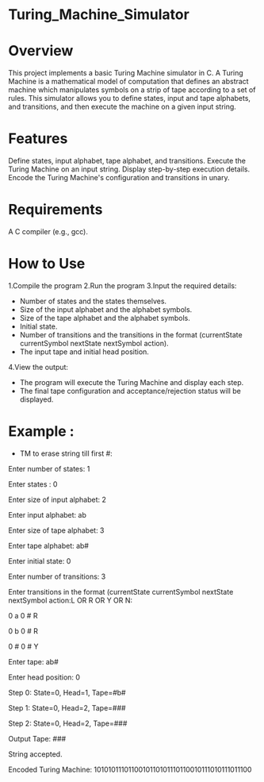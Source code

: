 # Turing_Machine_Simulator

# Overview
This project implements a basic Turing Machine simulator in C. A Turing Machine is a mathematical model of computation that defines an abstract machine which manipulates symbols on a strip of tape according to a set of rules. This simulator allows you to define states, input and tape alphabets, and transitions, and then execute the machine on a given input string.

# Features
Define states, input alphabet, tape alphabet, and transitions.
Execute the Turing Machine on an input string.
Display step-by-step execution details.
Encode the Turing Machine's configuration and transitions in unary.

# Requirements
A C compiler (e.g., gcc).

# How to Use
1.Compile the program
2.Run the program
3.Input the required details:
- Number of states and the states themselves.
- Size of the input alphabet and the alphabet symbols.
- Size of the tape alphabet and the alphabet symbols.
- Initial state.
- Number of transitions and the transitions in the format (currentState currentSymbol nextState nextSymbol action).
- The input tape and initial head position.

4.View the output:
- The program will execute the Turing Machine and display each step.
- The final tape configuration and acceptance/rejection status will be displayed.

 # Example :
 - TM to erase string till first #:
 
Enter number of states: 1

Enter states <one charachter only> : 0

Enter size of input alphabet: 2

Enter input alphabet: ab

Enter size of tape alphabet: 3

Enter tape alphabet: ab#

Enter initial state: 0

Enter number of transitions: 3

Enter transitions in the format (currentState currentSymbol nextState nextSymbol action:L OR R OR Y OR N:

0 a 0 # R

0 b 0 # R

0 # 0 # Y

Enter tape: ab#

Enter head position: 0

Step 0: State=0, Head=1, Tape=#b#

Step 1: State=0, Head=2, Tape=###

Step 2: State=0, Head=2, Tape=###

Output Tape: ###

String accepted.

Encoded Turing Machine: 1010101110110010110101110110010111010111011100
